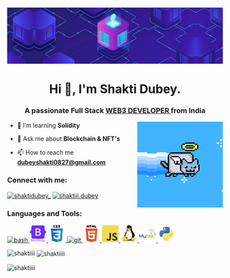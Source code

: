 ![headbanner](https://github.com/shaktiiii/shaktiiii/blob/main/githubbanner.jpg)
<h1 align="center">Hi 👋, I'm Shakti Dubey.</h1>
<h3 align="center">A passionate Full Stack <ins>WEB3 DEVELOPER </ins>  from India</h3>

<img align = "right" alt="nftcat" width = "200" src= "https://github.com/shaktiiii/shaktiiii/blob/main/catnft.gif" />

- 🌱 I’m learning **Solidity**

- 💬 Ask me about **Blockchain & NFT's**

- 📫 How to reach me **dubeyshakti0827@gmail.com**

<h3 align="left">Connect with me:</h3>
<p align="left">
<a href="https://twitter.com/shaktidubey_" target="blank"><img align="center" src="https://raw.githubusercontent.com/rahuldkjain/github-profile-readme-generator/master/src/images/icons/Social/twitter.svg" alt="shaktidubey_" height="30" width="40" /></a>
<a href="https://instagram.com/shaktiii.dubey" target="blank"><img align="center" src="https://raw.githubusercontent.com/rahuldkjain/github-profile-readme-generator/master/src/images/icons/Social/instagram.svg" alt="shaktiii.dubey" height="30" width="40" /></a>
</p>

<h3 align="left">Languages and Tools:</h3>
<p align="left"> <a href="https://www.gnu.org/software/bash/" target="_blank" rel="noreferrer"> <img src="https://www.vectorlogo.zone/logos/gnu_bash/gnu_bash-icon.svg" alt="bash" width="40" height="40"/> </a> <a href="https://getbootstrap.com" target="_blank" rel="noreferrer"> <img src="https://raw.githubusercontent.com/devicons/devicon/master/icons/bootstrap/bootstrap-plain-wordmark.svg" alt="bootstrap" width="40" height="40"/> </a> <a href="https://www.w3schools.com/css/" target="_blank" rel="noreferrer"> <img src="https://raw.githubusercontent.com/devicons/devicon/master/icons/css3/css3-original-wordmark.svg" alt="css3" width="40" height="40"/> </a> <a href="https://git-scm.com/" target="_blank" rel="noreferrer"> <img src="https://www.vectorlogo.zone/logos/git-scm/git-scm-icon.svg" alt="git" width="40" height="40"/> </a> <a href="https://www.w3.org/html/" target="_blank" rel="noreferrer"> <img src="https://raw.githubusercontent.com/devicons/devicon/master/icons/html5/html5-original-wordmark.svg" alt="html5" width="40" height="40"/> </a> <a href="https://developer.mozilla.org/en-US/docs/Web/JavaScript" target="_blank" rel="noreferrer"> <img src="https://raw.githubusercontent.com/devicons/devicon/master/icons/javascript/javascript-original.svg" alt="javascript" width="40" height="40"/> </a> <a href="https://www.linux.org/" target="_blank" rel="noreferrer"> <img src="https://raw.githubusercontent.com/devicons/devicon/master/icons/linux/linux-original.svg" alt="linux" width="40" height="40"/> </a> <a href="https://www.mysql.com/" target="_blank" rel="noreferrer"> <img src="https://raw.githubusercontent.com/devicons/devicon/master/icons/mysql/mysql-original-wordmark.svg" alt="mysql" width="40" height="40"/> </a> <a href="https://www.python.org" target="_blank" rel="noreferrer"> <img src="https://raw.githubusercontent.com/devicons/devicon/master/icons/python/python-original.svg" alt="python" width="40" height="40"/> </a> </p>

<p><img align="left" src="https://github-readme-stats.vercel.app/api/top-langs?username=shaktiiii&show_icons=true&locale=en&layout=compact" alt="shaktiiii" /></p>

<p>&nbsp;<img align="center" src="https://github-readme-stats.vercel.app/api?username=shaktiiii&show_icons=true&locale=en" alt="shaktiiii" /></p>

<p><img align="center" src="https://github-readme-streak-stats.herokuapp.com/?user=shaktiiii&" alt="shaktiiii" /></p>

